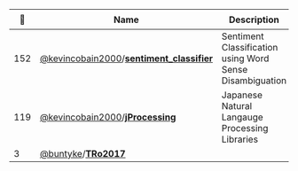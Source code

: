 |:star2: | Name | Description | 🌍|
|---|---|---|---|
|152|[@kevincobain2000](https://github.com/kevincobain2000)/[**sentiment_classifier**](https://github.com/kevincobain2000/sentiment_classifier)|Sentiment Classification using Word Sense Disambiguation||
|119|[@kevincobain2000](https://github.com/kevincobain2000)/[**jProcessing**](https://github.com/kevincobain2000/jProcessing)|Japanese Natural Langauge Processing Libraries|[:arrow_upper_right:](http://readthedocs.org/docs/jprocessing/en/latest/)|
|3|[@buntyke](https://github.com/buntyke)/[**TRo2017**](https://github.com/buntyke/TRo2017)|||

